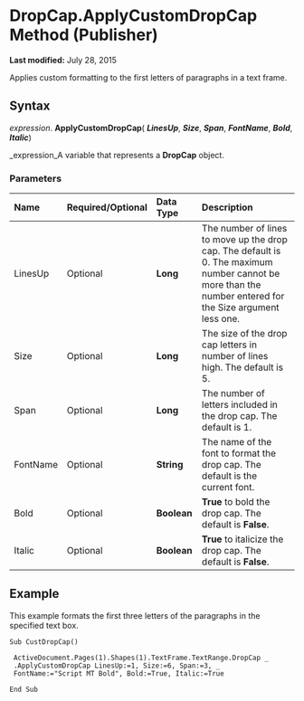 
# DropCap.ApplyCustomDropCap Method (Publisher)

 **Last modified:** July 28, 2015

Applies custom formatting to the first letters of paragraphs in a text frame.

## Syntax

 _expression_. **ApplyCustomDropCap**( **_LinesUp_**,  **_Size_**,  **_Span_**,  **_FontName_**,  **_Bold_**,  **_Italic_**)

 _expression_A variable that represents a  **DropCap** object.


### Parameters



|**Name**|**Required/Optional**|**Data Type**|**Description**|
|:-----|:-----|:-----|:-----|
|LinesUp|Optional| **Long**|The number of lines to move up the drop cap. The default is 0. The maximum number cannot be more than the number entered for the Size argument less one.|
|Size|Optional| **Long**|The size of the drop cap letters in number of lines high. The default is 5.|
|Span|Optional| **Long**|The number of letters included in the drop cap. The default is 1.|
|FontName|Optional| **String**|The name of the font to format the drop cap. The default is the current font.|
|Bold|Optional| **Boolean**| **True** to bold the drop cap. The default is **False**.|
|Italic|Optional| **Boolean**| **True** to italicize the drop cap. The default is **False**.|

## Example

This example formats the first three letters of the paragraphs in the specified text box.


```
Sub CustDropCap() 
 
 ActiveDocument.Pages(1).Shapes(1).TextFrame.TextRange.DropCap _ 
 .ApplyCustomDropCap LinesUp:=1, Size:=6, Span:=3, _ 
 FontName:="Script MT Bold", Bold:=True, Italic:=True 
 
End Sub
```


